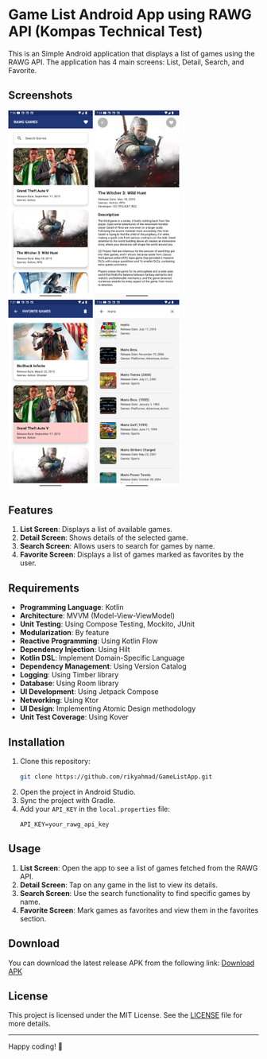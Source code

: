 # Game List Android App using RAWG API (Kompas Technical Test)

This is an Simple Android application that displays a list of games using the RAWG API. The application has 4 main screens: List, Detail, Search, and Favorite.

## Screenshots

<img src="screenshots/home_screen.png" width="170" />     <img src="screenshots/detail_screen.png" width="170" />     <img src="screenshots/favorite_screen.png" width="170" />     <img src="screenshots/search_screen.png" width="170" />

## Features

1. **List Screen**: Displays a list of available games.
2. **Detail Screen**: Shows details of the selected game.
3. **Search Screen**: Allows users to search for games by name.
4. **Favorite Screen**: Displays a list of games marked as favorites by the user.

## Requirements

- **Programming Language**: Kotlin
- **Architecture**: MVVM (Model-View-ViewModel)
- **Unit Testing**: Using Compose Testing, Mockito, JUnit
- **Modularization**: By feature
- **Reactive Programming**: Using Kotlin Flow
- **Dependency Injection**: Using Hilt
- **Kotlin DSL**: Implement Domain-Specific Language
- **Dependency Management**: Using Version Catalog
- **Logging**: Using Timber library
- **Database**: Using Room library
- **UI Development**: Using Jetpack Compose
- **Networking**: Using Ktor
- **UI Design**: Implementing Atomic Design methodology
- **Unit Test Coverage**: Using Kover

## Installation

1. Clone this repository:
    ```bash
    git clone https://github.com/rikyahmad/GameListApp.git
    ```
2. Open the project in Android Studio.
3. Sync the project with Gradle.
4. Add your `API_KEY` in the `local.properties` file:
    ```properties
    API_KEY=your_rawg_api_key
    ```

## Usage

1. **List Screen**: Open the app to see a list of games fetched from the RAWG API.
2. **Detail Screen**: Tap on any game in the list to view its details.
3. **Search Screen**: Use the search functionality to find specific games by name.
4. **Favorite Screen**: Mark games as favorites and view them in the favorites section.

## Download

You can download the latest release APK from the following link:
[Download APK](https://github.com/rikyahmad/GameListApp/blob/main/app/release/app-release.apk)

## License

This project is licensed under the MIT License. See the [LICENSE](LICENSE) file for more details.

---

Happy coding! 🚀
